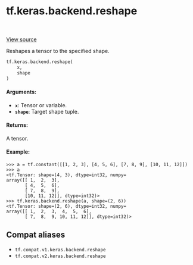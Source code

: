 <div itemscope itemtype="http://developers.google.com/ReferenceObject">
<meta itemprop="name" content="tf.keras.backend.reshape" />
<meta itemprop="path" content="Stable" />
</div>

# tf.keras.backend.reshape

<!-- Insert buttons and diff -->

<table class="tfo-notebook-buttons tfo-api" align="left">
</table>

<a target="_blank" href="/code/stable/tensorflow/python/keras/backend.py">View source</a>



Reshapes a tensor to the specified shape.

``` python
tf.keras.backend.reshape(
    x,
    shape
)
```



<!-- Placeholder for "Used in" -->


#### Arguments:


* <b>`x`</b>: Tensor or variable.
* <b>`shape`</b>: Target shape tuple.


#### Returns:

A tensor.



#### Example:


```
>>> a = tf.constant([[1, 2, 3], [4, 5, 6], [7, 8, 9], [10, 11, 12]])
>>> a
<tf.Tensor: shape=(4, 3), dtype=int32, numpy=
array([[ 1,  2,  3],
       [ 4,  5,  6],
       [ 7,  8,  9],
       [10, 11, 12]], dtype=int32)>
>>> tf.keras.backend.reshape(a, shape=(2, 6))
<tf.Tensor: shape=(2, 6), dtype=int32, numpy=
array([[ 1,  2,  3,  4,  5,  6],
       [ 7,  8,  9, 10, 11, 12]], dtype=int32)>
```


## Compat aliases

* `tf.compat.v1.keras.backend.reshape`
* `tf.compat.v2.keras.backend.reshape`

